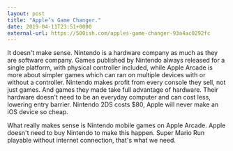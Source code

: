 ```yaml
---
layout: post
title: "Apple’s Game Changer."
date: 2019-04-11T23:51+0000
external-url: https://500ish.com/apples-game-changer-93a4ac0292fc
---
```


It doesn't make sense. Nintendo is a hardware company as much as they are software company. Games published by Nintendo always released for a single platform, with physical controller included, while Apple Arcade is more about simpler games which can ran on multiple devices with or without a controller. Nintendo makes profit from every console they sell, not just games. And games they made take full advantage of hardware. Their hardware doesn't need to be an everyday computer and can cost less, lowering entry barrier. Nintendo 2DS costs $80, Apple will never make an iOS device so cheap.

What really makes sense is Nintendo mobile games on Apple Arcade. Apple doesn't need to buy Nintendo to make this happen. Super Mario Run playable without internet connection, that's what we need.